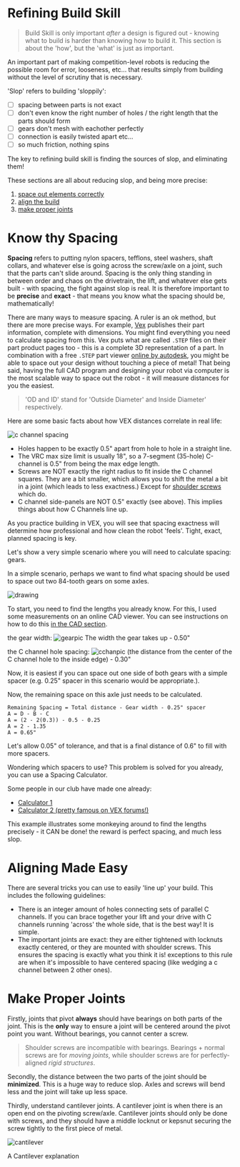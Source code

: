 
# Refining Build Skill

> Build Skill is only important *after* a design is figured out - knowing what to build is harder than knowing how to build it. This section is about the 'how', but the 'what' is just as important.

An important part of making competition-level robots is reducing the possible room for error, looseness, etc... that results simply from building without the level of scrutiny that is necessary.

'Slop' refers to building 'sloppily':
* [ ] spacing between parts is not exact
* [ ] don't even know the right number of holes / the right length that the parts should form 
* [ ] gears don't mesh with eachother perfectly
* [ ] connection is easily twisted apart
etc...
* [ ] so much friction, nothing spins

The key to refining build skill is finding the sources of slop, and eliminating them!

These sections are all about reducing slop, and being more precise:
1. [space out elements correctly](articles/refining-build-skill?id=know-thy-spacing)
2. [align the build](articles/refining-build-skill?id=aligning-made-easy)
3. [make proper joints](articles/refining-build-skill?id=make-proper-joints)

# Know thy Spacing

**Spacing** refers to putting nylon spacers, tefflons, steel washers, shaft collars, and whatever else is going across the screw/axle on a joint, such that the parts can't slide around. Spacing is the only thing standing in between order and chaos on the drivetrain, the lift, and whatever else gets built - with spacing, the fight against slop is real. It is therefore important to be **precise** and **exact** - that means you know what the spacing should be, mathematically!

There are many ways to measure spacing. A ruler is an ok method, but there are more precise ways. For example, [Vex](https://www.vexrobotics.com/channel.html) publishes their part information, complete with dimensions. You might find everything you need to calculate spacing from this. Vex puts what are called `.STEP` files on their part product pages too - this is a complete 3D representation of a part. In combination with a free `.STEP` part viewer [online by autodesk](https://viewer.autodesk.com/), you might be able to space out your design without touching a piece of metal! That being said, having the full CAD program and designing your robot via computer is the most scalable way to space out the robot - it will measure distances for you the easiest.

> 'OD and ID' stand for 'Outside Diameter' and Inside Diameter' respectively.

Here are some basic facts about how VEX distances correlate in real life:

![c channel spacing](_media/refining-build-skill/c-chan-spacing.jpg)

- Holes happen to be exactly 0.5" apart from hole to hole in a straight line.
- The VRC max size limit is usually 18", so a 7-segment (35-hole) C-channel is 0.5" from being the max edge length.
- Screws are NOT exactly the right radius to fit inside the C channel squares. They are a bit smaller, which allows you to shift the metal a bit in a joint (which leads to less exactness.) Except for [shoulder screws](https://www.vexrobotics.com/all-screws.html) which do.
- C channel side-panels are NOT 0.5" exactly (see above). This implies things about how C Channels line up.

As you practice building in VEX, you will see that spacing exactness will determine how professional and how clean the robot 'feels'. Tight, exact, planned spacing is key.

Let's show a very simple scenario where you will need to calculate spacing: gears.

In a simple scenario, perhaps we want  to find what spacing should be used to space out two 84-tooth gears on some axles.

![drawing](_media/refining-build-skill/cchandrawing.jpg)

To start, you need to find the lengths you already know. For this, I used some measurements on an online CAD viewer. You can see instructions on how to do this [in the CAD section](articles/cad.md).

the gear width:
![gearpic](_media/refining-build-skill/gearview.png)
The width the gear takes up - 0.50"

the C channel hole spacing: 
![cchanpic](_media/refining-build-skill/c-channel-dimension.PNG)
(the distance from the center of the C channel hole to the inside edge) - 0.30"

Now, it is easiest if you can space out one side of both gears with a simple spacer (e.g. 0.25" spacer in this scenario would be appropriate.).

Now, the remaining space on this axle just needs to be calculated. 

```
Remaining Spacing = Total distance - Gear width - 0.25" spacer
A = D - B - C
A = (2 - 2(0.3)) - 0.5 - 0.25
A = 2 - 1.35
A = 0.65"
```

Let's allow 0.05" of tolerance, and that is a final distance of 0.6"
to fill with more spacers.

Wondering which spacers to use? This problem is solved for you already, you can use a Spacing Calculator.

Some people in our club have made one already:
- [Calculator 1](https://canyonturtle.github.io/spacing-calc)
- [Calculator 2 (pretty famous on VEX forums!)](http://www.dvhsrobotics.com/spacing-calculator.html)

This example illustrates some monkeying around to find the lengths precisely - it CAN be done! the reward is perfect spacing, and much less slop.

# Aligning Made Easy

There are several tricks you can use to easily 'line up' your build. 
This includes the following guidelines:
- There is an integer amount of holes connecting sets of parallel C channels. If you can brace together your lift and your drive with C channels running 'across' the whole side, that is the best way! It is simple.
- The important joints are exact: they are either tightened with locknuts exactly centered, or they are mounted with shoulder screws. This ensures the spacing is exactly what you think it is! exceptions to this rule are when it's impossible to have centered spacing (like wedging a c channel between 2 other ones).

# Make Proper Joints

Firstly, joints that pivot **always** should have bearings on both parts of the joint. This is the **only** way to ensure a joint will be centered around the pivot point you want. Without bearings, you cannot center a screw.

> Shoulder screws are incompatible with bearings. Bearings + normal screws are for *moving joints*, while shoulder screws are for perfectly-aligned *rigid structures*. 

Secondly, the distance between the two parts of the joint should be **minimized**. This is a huge way to reduce slop. Axles and screws will bend less and the joint will take up less space.

Thirdly, understand cantilever joints. A cantilever joint is when there is an open end on the pivoting screw/axle. Cantilever joints should only be done with screws, and they should have a middle locknut or kepsnut securing the screw tightly to the first piece of metal.

![cantilever](_media/refining-build-skill/cantilever.jpg)

A Cantilever explanation